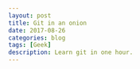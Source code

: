 ```yaml
---
layout: post
title: Git in an onion
date: 2017-08-26
categories: blog
tags: [Geek]
description: Learn git in one hour.
---
```










